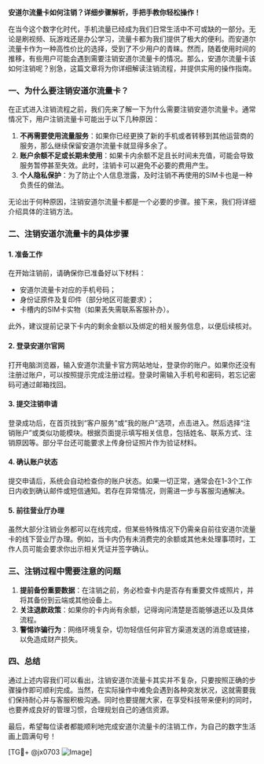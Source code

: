 **安道尔流量卡如何注销？详细步骤解析，手把手教你轻松操作！**

在当今这个数字化时代，手机流量已经成为我们日常生活中不可或缺的一部分。无论是刷视频、玩游戏还是办公学习，流量卡都为我们提供了极大的便利。而安道尔流量卡作为一种高性价比的选择，受到了不少用户的青睐。然而，随着使用时间的推移，有些用户可能会遇到需要注销安道尔流量卡的情况。那么，安道尔流量卡该如何注销呢？别急，这篇文章将为你详细解读注销流程，并提供实用的操作指南。

### 一、为什么要注销安道尔流量卡？

在正式进入注销流程之前，我们先来了解一下为什么需要注销安道尔流量卡。通常情况下，用户注销流量卡可能出于以下几种原因：

1. **不再需要使用流量服务**：如果你已经更换了新的手机或者转移到其他运营商的服务，那么继续保留安道尔流量卡就显得多余了。
2. **账户余额不足或长期未使用**：如果卡内余额不足且长时间未充值，可能会导致服务暂停甚至失效。此时，注销卡可以避免不必要的费用产生。
3. **个人隐私保护**：为了防止个人信息泄露，及时注销不再使用的SIM卡也是一种负责任的做法。

无论出于何种原因，注销安道尔流量卡都是一个必要的步骤。接下来，我们将详细介绍具体的注销方法。

### 二、注销安道尔流量卡的具体步骤

#### 1. 准备工作
在开始注销前，请确保你已准备好以下材料：
- 安道尔流量卡对应的手机号码；
- 身份证原件及复印件（部分地区可能要求）；
- 卡槽内的SIM卡实物（如果丢失需联系客服补办）。

此外，建议提前记录下卡内的剩余金额以及绑定的相关服务信息，以便后续核对。

#### 2. 登录安道尔官网
打开电脑浏览器，输入安道尔流量卡官方网站地址，登录你的账户。如果你还没有注册过账户，可以按照提示完成注册过程。登录时需输入手机号和密码，若忘记密码可通过邮箱找回。

#### 3. 提交注销申请
登录成功后，在首页找到“客户服务”或“我的账户”选项，点击进入。然后选择“注销账户”或类似功能模块。根据页面提示填写相关信息，包括姓名、联系方式、注销原因等。部分平台还可能要求上传身份证照片作为验证材料。

#### 4. 确认账户状态
提交申请后，系统会自动检查你的账户状态。如果一切正常，通常会在1-3个工作日内收到确认邮件或短信通知。若存在异常情况，则需进一步与客服沟通解决。

#### 5. 前往营业厅办理
虽然大部分注销业务都可以在线完成，但某些特殊情况下仍需亲自前往安道尔流量卡的线下营业厅办理。例如，当卡内仍有未消费完的余额或其他未处理事项时，工作人员可能会要求你出示相关凭证并签字确认。

### 三、注销过程中需要注意的问题

1. **提前备份重要数据**：在注销之前，务必检查卡内是否存有重要文件或照片，并将其备份到云端或其他设备上。
2. **关注退款政策**：如果你的卡内尚有余额，记得询问清楚是否能够退还以及具体流程。
3. **警惕诈骗行为**：网络环境复杂，切勿轻信任何非官方渠道发送的消息或链接，以免造成财产损失。

### 四、总结

通过上述内容我们可以看出，注销安道尔流量卡其实并不复杂，只要按照正确的步骤操作即可顺利完成。当然，在实际操作中难免会遇到各种突发状况，这就需要我们保持耐心并与客服积极沟通。同时也要提醒大家，在享受科技带来便利的同时，也要养成良好的管理习惯，合理规划自己的通信资源。

最后，希望每位读者都能顺利地完成安道尔流量卡的注销工作，为自己的数字生活画上圆满句号！

[TG💪+ @jx0703 ![Image](https://github.com/user-attachments/assets/dbca1d08-cadb-493c-b0ec-ad6f7a83f270)]